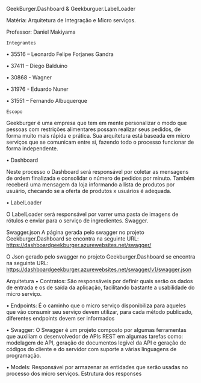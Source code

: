 GeekBurger.Dashboard & Geekburguer.LabelLoader

Matéria: Arquitetura de Integração e Micro serviços.

Professor: Daniel Makiyama

	Integrantes
•	35516 – Leonardo Felipe Forjanes Gandra

•	37411 – Diego Balduino

•	30868 - Wagner

•	31976 - Eduardo Nuner

•	31551 – Fernando Albuquerque

	Escopo
Geekburger é uma empresa que tem em mente personalizar o modo que pessoas com restrições alimentares possam realizar seus pedidos, de forma muito mais rápida e prática. Sua arquitetura está baseada em micro serviços que se comunicam entre si, fazendo todo o processo funcionar de forma independente.

•	Dashboard

Neste processo o Dashboard será responsável por coletar as mensagens de ordem finalizada e consolidar o número de pedidos por minuto. Também receberá uma mensagem da loja informando a lista de produtos por usuário, checando se a oferta de produtos x usuários é adequada.

•	LabelLoader

O LabelLoader será responsável por varrer uma pasta de imagens de rótulos e enviar para o serviço de ingredientes. Swagger.

Swagger.json
A página gerada pelo swagger no projeto Geekburger.Dashboard se encontra na seguinte URL: https://dashboardgeekburger.azurewebsites.net/swagger/

O Json gerado pelo swagger no projeto Geekburger.Dashboard se encontra na seguinte URL: https://dashboardgeekburger.azurewebsites.net/swagger/v1/swagger.json

 Arquitetura
•	Contratos: São responsáveis por definir quais serão os dados de entrada e os de saída da aplicação, facilitando bastante a usabilidade do micro serviço.

•	Endpoints: É o caminho que o micro serviço disponibiliza para aqueles que vão consumir seu serviço devem utilizar, para cada método publicado, diferentes endpoints devem ser informados

•	Swagger: O Swagger é um projeto composto por algumas ferramentas que auxiliam o desenvolvedor de APIs REST em algumas tarefas como: modelagem de API, geração de documentos legível da API e geração de códigos do cliente e do servidor com suporte a várias linguagens de programação.

•	Models: Responsável por armazenar as entidades que serão usadas no processo dos micro serviços. Estrutura dos responses
